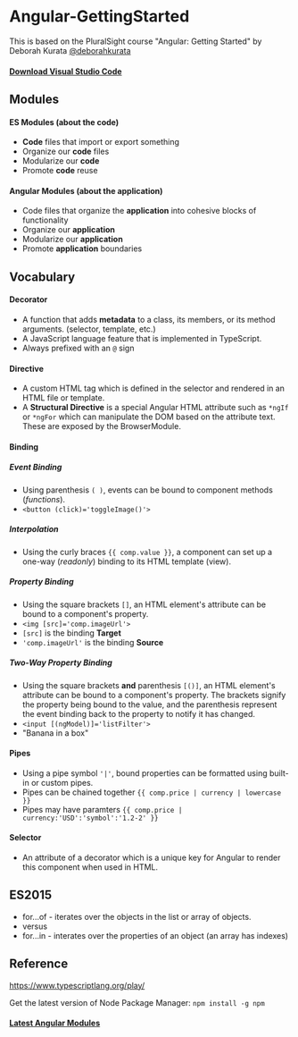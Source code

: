 # Angular-GettingStarted
This is based on the PluralSight course "Angular: Getting Started" by Deborah Kurata [@deborahkurata](https://twitter.com/deborahkurata)

#### [Download Visual Studio Code](https://code.visualstudio.com/)

## Modules

#### ES Modules (about the code)
* **Code** files that import or export something
* Organize our **code** files
* Modularize our **code**
* Promote **code** reuse

#### Angular Modules (about the application)
* Code files that organize the **application** into cohesive blocks of functionality
* Organize our **application**
* Modularize our **application**
* Promote **application** boundaries



## Vocabulary
#### Decorator
* A function that adds **metadata** to a class, its members, or its method arguments. (selector, template, etc.)
* A JavaScript language feature that is implemented in TypeScript.
* Always prefixed with an `@` sign

#### Directive
* A custom HTML tag which is defined in the selector and rendered in an HTML file or template.
* A **Structural Directive** is a special Angular HTML attribute such as `*ngIf` or `*ngFor` which can manipulate the DOM based on the attribute text.  These are exposed by the BrowserModule.

#### Binding

##### Event Binding
* Using parenthesis `( )`, events can be bound to component methods (*functions*).
* `<button (click)='toggleImage()'>`

##### Interpolation
* Using the curly braces `{{ comp.value }}`, a component can set up a one-way (*readonly*) binding to its HTML template (view).

##### Property Binding
* Using the square brackets `[]`, an HTML element's attribute can be bound to a component's property.
* `<img [src]='comp.imageUrl'>`
* `[src]` is the binding **Target**
* `'comp.imageUrl'` is the binding **Source**

##### Two-Way Property Binding
* Using the square brackets **and** parenthesis `[()]`, an HTML element's attribute can be bound to a component's property.  The brackets signify the property being bound to the value, and the parenthesis represent the event binding back to the property to notify it has changed.
* `<input [(ngModel)]='listFilter'>`
* "Banana in a box"

#### Pipes
* Using a pipe symbol `'|'`, bound properties can be formatted using built-in or custom pipes.
* Pipes can be chained together `{{ comp.price | currency | lowercase }}`
* Pipes may have paramters  `{{ comp.price | currency:'USD':'symbol':'1.2-2' }}`

#### Selector
* An attribute of a decorator which is a unique key for Angular to render this component when used in HTML.

## ES2015
* for...of - iterates over the objects in the list or array of objects.
* versus
* for...in - interates over the properties of an object (an array has indexes)


## Reference
https://www.typescriptlang.org/play/

Get the latest version of Node Package Manager: `npm install -g npm`

#### [Latest Angular Modules](https://www.npmjs.com/~angular)
